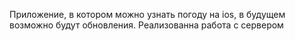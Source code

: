 Приложение, в котором можно узнать погоду на ios, в будущем возможно будут обновления. Реализованна работа с сервером
